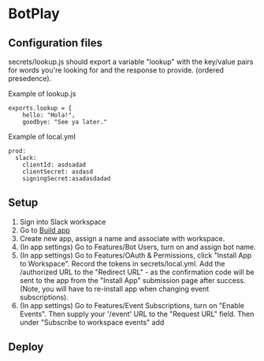 # BotPlay

## Configuration files
secrets/lookup.js should export a variable "lookup" with the key/value pairs for words you're looking for and the response to provide.  (ordered presedence).

Example of lookup.js

```
exports.lookup = {
	hello: "Hola!",
	goodbye: "See ya later."
```

Example of local.yml

```
prod:
  slack:
    clientId: asdsadad
    clientSecret: asdasd
    signingSecret:asadasdadad
```

## Setup
1. Sign into Slack workspace
2. Go to [Build app](https://api.slack.com)
3. Create new app, assign a name and associate with workspace.
4. (In app settings) Go to Features/Bot Users, turn on and assign bot name.
5. (In app settings) Go to Features/OAuth & Permissions, click "Install App to Workspace".  Record the tokens in secrets/local.yml. Add the /authorized URL to the "Redirect URL" - as the confirmation code will be sent to the app from the "Install App" submission page after success.  (Note, you will have to re-install app when changing event subscriptions).
6. (In app settings) Go to Features/Event Subscriptions, turn on "Enable Events".  Then supply your '/event' URL to the "Request URL" field.  Then under "Subscribe to workspace events" add


## Deploy
